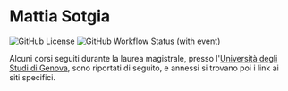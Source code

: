 # Mattia Sotgia

![GitHub License](https://img.shields.io/github/license/mattiasotgia/mattiasotgia.github.io?color=blue)
![GitHub Workflow Status (with event)](https://img.shields.io/github/actions/workflow/status/mattiasotgia/mattiasotgia.github.io/deploy.yml)

Alcuni corsi seguiti durante la laurea magistrale, presso l'[Università degli Studi di Genova](https://unige.it/), sono riportati di seguito, e annessi si trovano poi i link ai siti specifici. 

```{tableofcontents}
```
